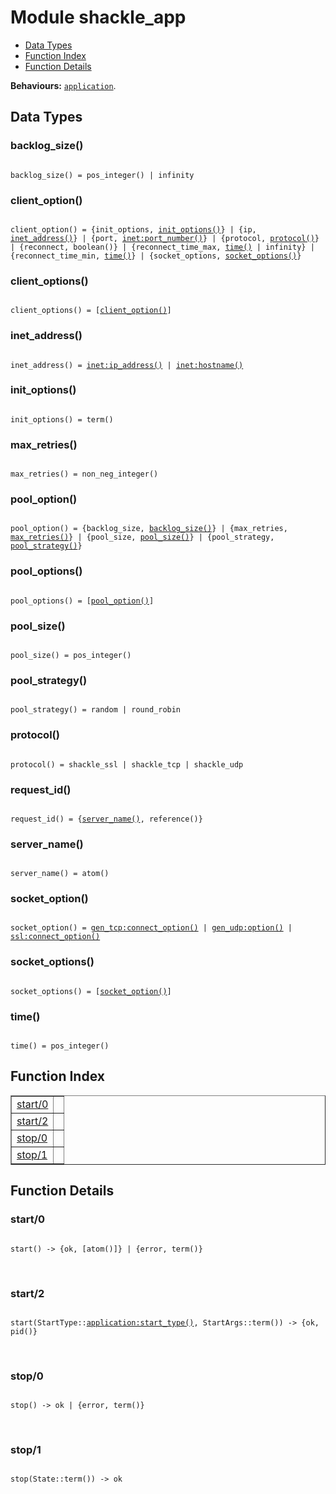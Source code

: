 

# Module shackle_app #
* [Data Types](#types)
* [Function Index](#index)
* [Function Details](#functions)

__Behaviours:__ [`application`](application.md).

<a name="types"></a>

## Data Types ##




### <a name="type-backlog_size">backlog_size()</a> ###


<pre><code>
backlog_size() = pos_integer() | infinity
</code></pre>




### <a name="type-client_option">client_option()</a> ###


<pre><code>
client_option() = {init_options, <a href="#type-init_options">init_options()</a>} | {ip, <a href="#type-inet_address">inet_address()</a>} | {port, <a href="inet.md#type-port_number">inet:port_number()</a>} | {protocol, <a href="#type-protocol">protocol()</a>} | {reconnect, boolean()} | {reconnect_time_max, <a href="#type-time">time()</a> | infinity} | {reconnect_time_min, <a href="#type-time">time()</a>} | {socket_options, <a href="#type-socket_options">socket_options()</a>}
</code></pre>




### <a name="type-client_options">client_options()</a> ###


<pre><code>
client_options() = [<a href="#type-client_option">client_option()</a>]
</code></pre>




### <a name="type-inet_address">inet_address()</a> ###


<pre><code>
inet_address() = <a href="inet.md#type-ip_address">inet:ip_address()</a> | <a href="inet.md#type-hostname">inet:hostname()</a>
</code></pre>




### <a name="type-init_options">init_options()</a> ###


<pre><code>
init_options() = term()
</code></pre>




### <a name="type-max_retries">max_retries()</a> ###


<pre><code>
max_retries() = non_neg_integer()
</code></pre>




### <a name="type-pool_option">pool_option()</a> ###


<pre><code>
pool_option() = {backlog_size, <a href="#type-backlog_size">backlog_size()</a>} | {max_retries, <a href="#type-max_retries">max_retries()</a>} | {pool_size, <a href="#type-pool_size">pool_size()</a>} | {pool_strategy, <a href="#type-pool_strategy">pool_strategy()</a>}
</code></pre>




### <a name="type-pool_options">pool_options()</a> ###


<pre><code>
pool_options() = [<a href="#type-pool_option">pool_option()</a>]
</code></pre>




### <a name="type-pool_size">pool_size()</a> ###


<pre><code>
pool_size() = pos_integer()
</code></pre>




### <a name="type-pool_strategy">pool_strategy()</a> ###


<pre><code>
pool_strategy() = random | round_robin
</code></pre>




### <a name="type-protocol">protocol()</a> ###


<pre><code>
protocol() = shackle_ssl | shackle_tcp | shackle_udp
</code></pre>




### <a name="type-request_id">request_id()</a> ###


<pre><code>
request_id() = {<a href="#type-server_name">server_name()</a>, reference()}
</code></pre>




### <a name="type-server_name">server_name()</a> ###


<pre><code>
server_name() = atom()
</code></pre>




### <a name="type-socket_option">socket_option()</a> ###


<pre><code>
socket_option() = <a href="gen_tcp.md#type-connect_option">gen_tcp:connect_option()</a> | <a href="gen_udp.md#type-option">gen_udp:option()</a> | <a href="ssl.md#type-connect_option">ssl:connect_option()</a>
</code></pre>




### <a name="type-socket_options">socket_options()</a> ###


<pre><code>
socket_options() = [<a href="#type-socket_option">socket_option()</a>]
</code></pre>




### <a name="type-time">time()</a> ###


<pre><code>
time() = pos_integer()
</code></pre>

<a name="index"></a>

## Function Index ##


<table width="100%" border="1" cellspacing="0" cellpadding="2" summary="function index"><tr><td valign="top"><a href="#start-0">start/0</a></td><td></td></tr><tr><td valign="top"><a href="#start-2">start/2</a></td><td></td></tr><tr><td valign="top"><a href="#stop-0">stop/0</a></td><td></td></tr><tr><td valign="top"><a href="#stop-1">stop/1</a></td><td></td></tr></table>


<a name="functions"></a>

## Function Details ##

<a name="start-0"></a>

### start/0 ###

<pre><code>
start() -&gt; {ok, [atom()]} | {error, term()}
</code></pre>
<br />

<a name="start-2"></a>

### start/2 ###

<pre><code>
start(StartType::<a href="application.md#type-start_type">application:start_type()</a>, StartArgs::term()) -&gt; {ok, pid()}
</code></pre>
<br />

<a name="stop-0"></a>

### stop/0 ###

<pre><code>
stop() -&gt; ok | {error, term()}
</code></pre>
<br />

<a name="stop-1"></a>

### stop/1 ###

<pre><code>
stop(State::term()) -&gt; ok
</code></pre>
<br />

